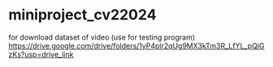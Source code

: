 # miniproject_cv22024
for download dataset of video (use for testing program)
https://drive.google.com/drive/folders/1yP4plr2qUg9MX3kTm3R_LfYL_pQiGzKs?usp=drive_link
